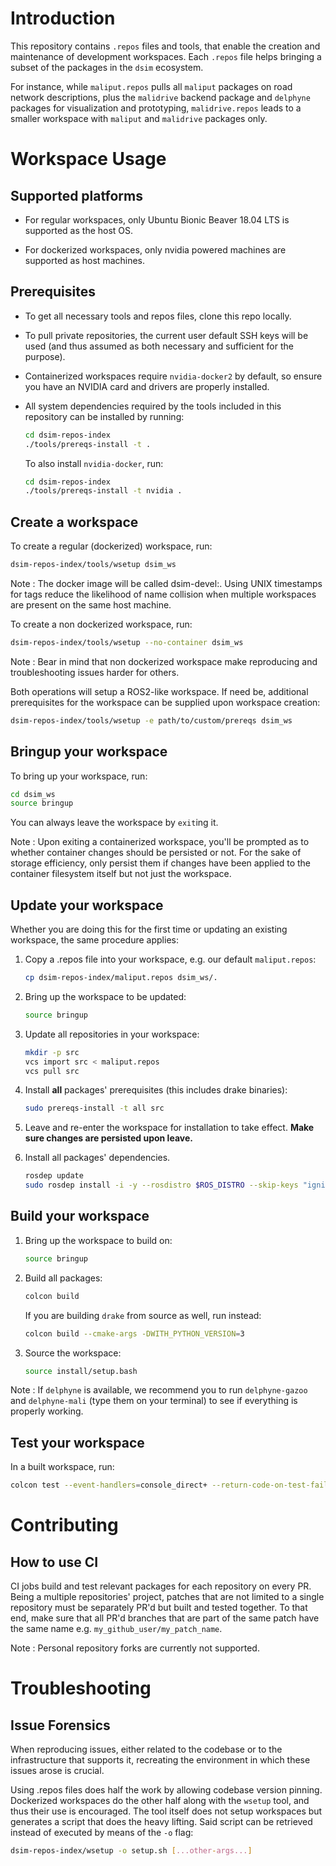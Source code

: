 # Introduction

This repository contains `.repos` files and tools, that enable the creation and 
maintenance of development workspaces. Each `.repos` file helps bringing a subset
of the packages in the `dsim` ecosystem. 

For instance, while `maliput.repos` pulls all `maliput` packages on road network
descriptions, plus the `malidrive` backend package and `delphyne` packages for
visualization and prototyping, `malidrive.repos` leads to a smaller workspace
with `maliput` and `malidrive` packages only.

# Workspace Usage

## Supported platforms

* For regular workspaces, only Ubuntu Bionic Beaver 18.04 LTS is supported as
  the host OS.

* For dockerized workspaces, only nvidia powered machines are supported as host
  machines.

## Prerequisites

* To get all necessary tools and repos files, clone this repo locally.

* To pull private repositories, the current user default SSH keys will be used
  (and thus assumed as both necessary and sufficient for the purpose).

* Containerized workspaces require `nvidia-docker2` by default, so ensure you have
  an NVIDIA card and drivers are properly installed.

* All system dependencies required by the tools included in this repository can
  be installed by running:

  ```sh
  cd dsim-repos-index
  ./tools/prereqs-install -t .
  ```
 
  To also install `nvidia-docker`, run:
  
  ```sh
  cd dsim-repos-index
  ./tools/prereqs-install -t nvidia .
  ```

## Create a workspace

To create a regular (dockerized) workspace, run:

```sh
dsim-repos-index/tools/wsetup dsim_ws
```

Note
:  The docker image will be called dsim-devel:<UNIX timestamp>. 
   Using UNIX timestamps for tags reduce the likelihood of name collision
   when multiple workspaces are present on the same host machine.

To create a non dockerized workspace, run:

```sh
dsim-repos-index/tools/wsetup --no-container dsim_ws
```

Note
:  Bear in mind that non dockerized workspace make reproducing and 
   troubleshooting issues harder for others.

Both operations will setup a ROS2-like workspace. If need be, additional prerequisites
for the workspace can be supplied upon workspace creation:

```sh
dsim-repos-index/tools/wsetup -e path/to/custom/prereqs dsim_ws
```

## Bringup your workspace 

To bring up your workspace, run:

```sh
cd dsim_ws
source bringup
```

You can always leave the workspace by `exit`ing it.

Note
:  Upon exiting a containerized workspace, you'll be prompted as to whether container changes 
   should be persisted or not. For the sake of storage efficiency, only persist them if changes
   have been applied to the container filesystem itself but not just the workspace.

## Update your workspace

Whether you are doing this for the first time or updating
an existing workspace, the same procedure applies:

1. Copy a .repos file into your workspace, e.g. our default `maliput.repos`:

   ```sh
   cp dsim-repos-index/maliput.repos dsim_ws/.
   ```

2. Bring up the workspace to be updated:

   ```sh
   source bringup
   ```

3. Update all repositories in your workspace:

   ```sh
   mkdir -p src
   vcs import src < maliput.repos
   vcs pull src
   ```

4. Install **all** packages' prerequisites (this includes drake binaries):

   ```sh
   sudo prereqs-install -t all src
   ```

5. Leave and re-enter the workspace for installation to take effect.
   **Make sure changes are persisted upon leave.**

6. Install all packages' dependencies.

   ```sh
   rosdep update
   sudo rosdep install -i -y --rosdistro $ROS_DISTRO --skip-keys "ignition-transport5 ignition-msgs2 ignition-math5 ignition-common2 ignition-gui0 ignition-rendering0 pylint3 pycodestyle libqt5multimedia5 libboost-filesystem-dev pybind11 PROJ4" --from-paths src
   ```

## Build your workspace

1. Bring up the workspace to build on:

   ```sh
   source bringup
   ```

1. Build all packages:

   ```sh
   colcon build
   ```

   If you are building `drake` from source as well, run instead:

   ```sh
   colcon build --cmake-args -DWITH_PYTHON_VERSION=3
   ```

6. Source the workspace:

   ```sh
   source install/setup.bash
   ```

Note
: If `delphyne` is available, we recommend you to run `delphyne-gazoo` and `delphyne-mali` (type them on your terminal) to see if everything is properly working.

## Test your workspace

In a built workspace, run:

```sh
colcon test --event-handlers=console_direct+ --return-code-on-test-failure --packages-skip PROJ4 pybind11
```

# Contributing

## How to use CI

CI jobs build and test relevant packages for each repository on every PR.
Being a multiple repositories' project, patches that are not limited to
a single repository must be separately PR'd but built and tested together.
To that end, make sure that all PR'd branches that are part of the same patch
have the same name e.g. `my_github_user/my_patch_name`.

Note
:  Personal repository forks are currently not supported.

# Troubleshooting

## Issue Forensics

When reproducing issues, either related to the codebase or to the infrastructure
that supports it, recreating the environment in which these issues arose is crucial.

Using .repos files does half the work by allowing codebase version pinning.
Dockerized workspaces do the other half along with the `wsetup` tool, and thus 
their use is encouraged. The tool itself does not setup workspaces but generates a 
script that does the heavy lifting. Said script can be retrieved instead of executed
by means of the `-o` flag:

```sh
dsim-repos-index/wsetup -o setup.sh [...other-args...]
```
